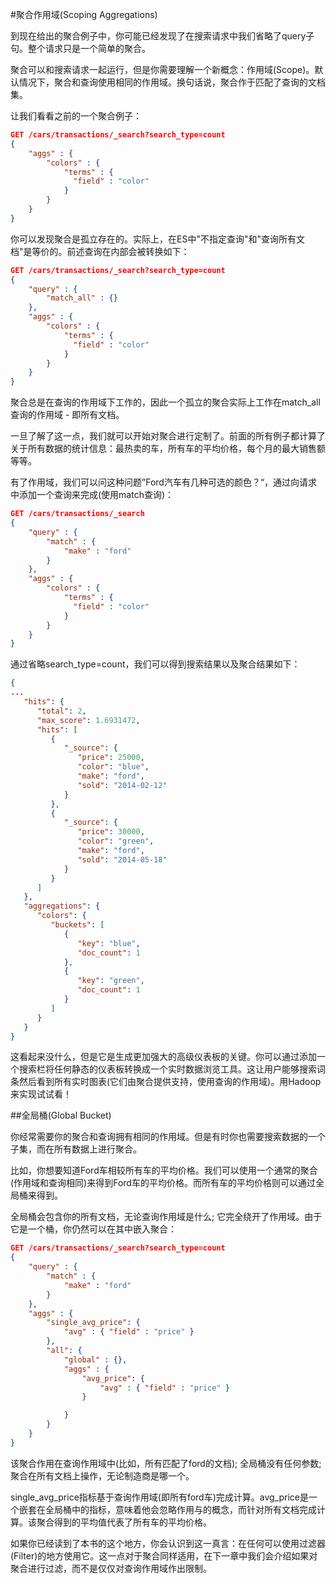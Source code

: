 #聚合作用域(Scoping Aggregations)

到现在给出的聚合例子中，你可能已经发现了在搜索请求中我们省略了query子句。整个请求只是一个简单的聚合。

聚合可以和搜索请求一起运行，但是你需要理解一个新概念：作用域(Scope)。默认情况下，聚合和查询使用相同的作用域。换句话说，聚合作于匹配了查询的文档集。

让我们看看之前的一个聚合例子：

```json
GET /cars/transactions/_search?search_type=count
{
    "aggs" : {
        "colors" : {
            "terms" : {
              "field" : "color"
            }
        }
    }
}
```

你可以发现聚合是孤立存在的。实际上，在ES中"不指定查询"和"查询所有文档"是等价的。前述查询在内部会被转换如下：

```json
GET /cars/transactions/_search?search_type=count
{
    "query" : {
        "match_all" : {}
    },
    "aggs" : {
        "colors" : {
            "terms" : {
              "field" : "color"
            }
        }
    }
}
```

聚合总是在查询的作用域下工作的，因此一个孤立的聚合实际上工作在match_all查询的作用域 - 即所有文档。

一旦了解了这一点，我们就可以开始对聚合进行定制了。前面的所有例子都计算了关于所有数据的统计信息：最热卖的车，所有车的平均价格，每个月的最大销售额等等。

有了作用域，我们可以问这种问题”Ford汽车有几种可选的颜色？“，通过向请求中添加一个查询来完成(使用match查询)：

```json
GET /cars/transactions/_search  
{
    "query" : {
        "match" : {
            "make" : "ford"
        }
    },
    "aggs" : {
        "colors" : {
            "terms" : {
              "field" : "color"
            }
        }
    }
}
```

通过省略search_type=count，我们可以得到搜索结果以及聚合结果如下：

```json
{
...
   "hits": {
      "total": 2,
      "max_score": 1.6931472,
      "hits": [
         {
            "_source": {
               "price": 25000,
               "color": "blue",
               "make": "ford",
               "sold": "2014-02-12"
            }
         },
         {
            "_source": {
               "price": 30000,
               "color": "green",
               "make": "ford",
               "sold": "2014-05-18"
            }
         }
      ]
   },
   "aggregations": {
      "colors": {
         "buckets": [
            {
               "key": "blue",
               "doc_count": 1
            },
            {
               "key": "green",
               "doc_count": 1
            }
         ]
      }
   }
}
```

这看起来没什么，但是它是生成更加强大的高级仪表板的关键。你可以通过添加一个搜索栏将任何静态的仪表板转换成一个实时数据浏览工具。这让用户能够搜索词条然后看到所有实时图表(它们由聚合提供支持，使用查询的作用域)。用Hadoop来实现试试看！

##全局桶(Global Bucket)

你经常需要你的聚合和查询拥有相同的作用域。但是有时你也需要搜索数据的一个子集，而在所有数据上进行聚合。

比如，你想要知道Ford车相较所有车的平均价格。我们可以使用一个通常的聚合(作用域和查询相同)来得到Ford车的平均价格。而所有车的平均价格则可以通过全局桶来得到。

全局桶会包含你的所有文档，无论查询作用域是什么; 它完全绕开了作用域。由于它是一个桶，你仍然可以在其中嵌入聚合：

```json
GET /cars/transactions/_search?search_type=count
{
    "query" : {
        "match" : {
            "make" : "ford"
        }
    },
    "aggs" : {
        "single_avg_price": {
            "avg" : { "field" : "price" } 
        },
        "all": {
            "global" : {}, 
            "aggs" : {
                "avg_price": {
                    "avg" : { "field" : "price" } 
                }

            }
        }
    }
}
```

该聚合作用在查询作用域中(比如，所有匹配了ford的文档); 全局桶没有任何参数; 聚合在所有文档上操作，无论制造商是哪一个。

single_avg_price指标基于查询作用域(即所有ford车)完成计算。avg_price是一个嵌套在全局桶中的指标，意味着他会忽略作用与的概念，而针对所有文档完成计算。该聚合得到的平均值代表了所有车的平均价格。

如果你已经读到了本书的这个地方，你会认识到这一真言：在任何可以使用过滤器(Filter)的地方使用它。这一点对于聚合同样适用，在下一章中我们会介绍如果对聚合进行过滤，而不是仅仅对查询作用域作出限制。

